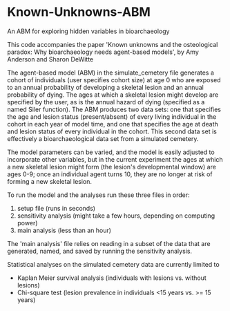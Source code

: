 # Known-Unknowns-ABM
An ABM for exploring hidden variables in bioarchaeology

This code accompanies the paper 'Known unknowns and the osteological paradox: Why bioarchaeology needs agent-based models', by Amy Anderson and Sharon DeWitte

The agent-based model (ABM) in the simulate_cemetery file generates a cohort of individuals (user specifies cohort size) at age 0 who are exposed to an annual probability of developing a skeletal lesion and an annual probability of dying. The ages at which a skeletal lesion might develop are specified by the user, as is the annual hazard of dying (specified as a named Siler function). 
The ABM produces two data sets: one that specifies the age and lesion status (present/absent) of every living individual in the cohort in each year of model time, and one that specifies the age at death and lesion status of every individual in the cohort. This second data set is effectively a bioarchaeological data set from a simulated cemetery. 


The model parameters can be varied, and the model is easily adjusted to incorporate other variables, but in the current experiment the ages at which a new skeletal lesion might form (the lesion's developmental window) are ages 0-9; once an individual agent turns 10, they are no longer at risk of forming a new skeletal lesion. 

To run the model and the analyses run these three files in order:
1. setup file (runs in seconds)
2. sensitivity analysis (might take a few hours, depending on computing power)
3. main analysis (less than an hour)

The 'main analysis' file relies on reading in a subset of the data that are generated, named, and saved by running the sensitivity analysis. 

Statistical analyses on the simulated cemetery data are currently limited to
- Kaplan Meier survival analysis (individuals with lesions vs. without lesions)
- Chi-square test (lesion prevalence in individuals <15 years vs. >= 15 years)
